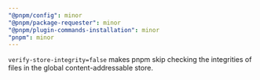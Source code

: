 ```yaml
---
"@pnpm/config": minor
"@pnpm/package-requester": minor
"@pnpm/plugin-commands-installation": minor
"pnpm": minor
---
```


`verify-store-integrity=false` makes pnpm skip checking the integrities of files in the global content-addressable store.
